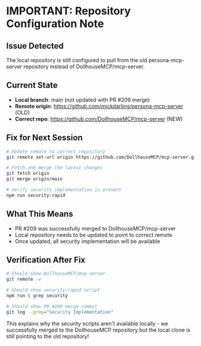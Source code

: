 # IMPORTANT: Repository Configuration Note

## Issue Detected
The local repository is still configured to pull from the old persona-mcp-server repository instead of DollhouseMCP/mcp-server.

## Current State
- **Local branch**: main (not updated with PR #209 merge)
- **Remote origin**: https://github.com/mickdarling/persona-mcp-server (OLD)
- **Correct repo**: https://github.com/DollhouseMCP/mcp-server (NEW)

## Fix for Next Session
```bash
# Update remote to correct repository
git remote set-url origin https://github.com/DollhouseMCP/mcp-server.git

# Fetch and merge the latest changes
git fetch origin
git merge origin/main

# Verify security implementation is present
npm run security:rapid
```

## What This Means
- PR #209 was successfully merged to DollhouseMCP/mcp-server
- Local repository needs to be updated to point to correct remote
- Once updated, all security implementation will be available

## Verification After Fix
```bash
# Should show DollhouseMCP/mcp-server
git remote -v

# Should show security:rapid script
npm run | grep security

# Should show PR #209 merge commit
git log --grep="Security Implementation"
```

This explains why the security scripts aren't available locally - we successfully merged to the DollhouseMCP repository but the local clone is still pointing to the old repository!